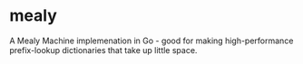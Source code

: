 # mealy
A Mealy Machine implemenation in Go - good for making high-performance prefix-lookup dictionaries that take up little space.
